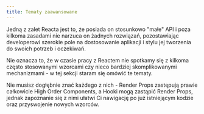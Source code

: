 ```yaml
---
title: Tematy zaawansowane
---
```


Jedną z zalet Reacta jest to, że posiada on stosunkowo "małe" API i poza kilkoma zasadami nie narzuca on żadnych rozwiązań, pozostawiając developerowi szerokie pole na dostosowanie aplikacji i stylu jej tworzenia do swoich potrzeb i oczekiwań.

Nie oznacza to, że w czasie pracy z Reactem nie spotkamy się z kilkoma często stosowanymi wzorcami czy nieco bardziej skomplikowanymi mechanizmami - w tej sekcji staram się omówić te tematy.

Nie musisz dogłębnie znać każdego z nich - Render Props zastępują prawie całkowicie High Order Components, a Hooki mogą zastąpić Render Props, jednak zapoznanie się z nimi ułatwi Ci nawigację po już istniejącym kodzie oraz przyswojenie nowych wzorców.
